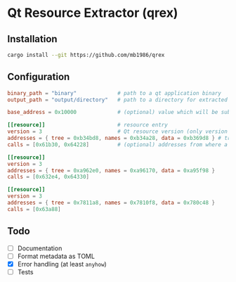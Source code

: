 # Qt Resource Extractor (qrex)

## Installation

```sh
cargo install --git https://github.com/mb1986/qrex
```

## Configuration

```toml
binary_path = "binary"             # path to a qt application binary
output_path = "output/directory"   # path to a directory for extracted resources

base_address = 0x10000             # (optional) value which will be subtracted from any of resource addresses

[[resource]]                       # resource entry
version = 3                        # Qt resource version (only version 3 is currently supported)
addresses = { tree = 0xb34bd8, names = 0xb34a28, data = 0xb369d8 } # triple of addresses pointing to resource structures
calls = [0x61b30, 0x64228]         # (optional) addresses from where a resource has been registered

[[resource]]
version = 3
addresses = { tree = 0xa962e0, names = 0xa96170, data = 0xa95f98 }
calls = [0x632e4, 0x64330]

[[resource]]
version = 3
addresses = { tree = 0x7811a8, names = 0x7810f8, data = 0x780c48 }
calls = [0x63a88]
```

## Todo

- [ ] Documentation
- [ ] Format metadata as TOML
- [x] Error handling (at least `anyhow`)
- [ ] Tests
